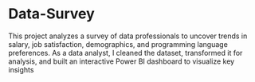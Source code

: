 # Data-Survey
This project analyzes a survey of data professionals to uncover trends in salary, job satisfaction, demographics, and programming language preferences. As a data analyst, I cleaned the dataset, transformed it for analysis, and built an interactive Power BI dashboard to visualize key insights
